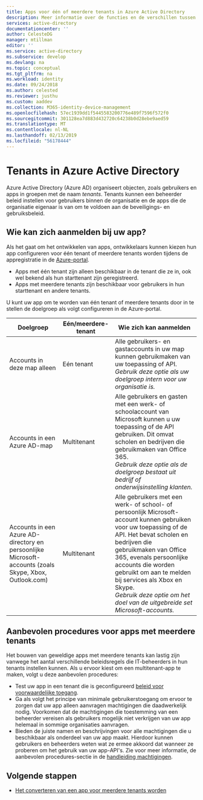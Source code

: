```yaml
---
title: Apps voor één of meerdere tenants in Azure Active Directory
description: Meer informatie over de functies en de verschillen tussen één tenant en multitenant-apps in Azure AD.
services: active-directory
documentationcenter: ''
author: CelesteDG
manager: mtillman
editor: ''
ms.service: active-directory
ms.subservice: develop
ms.devlang: na
ms.topic: conceptual
ms.tgt_pltfrm: na
ms.workload: identity
ms.date: 09/24/2018
ms.author: celested
ms.reviewer: justhu
ms.custom: aaddev
ms.collection: M365-identity-device-management
ms.openlocfilehash: 57ec1939dd1f5445583200776e489f7596f572f0
ms.sourcegitcommit: 301128ea7d883d432720c64238b0d28ebe9aed59
ms.translationtype: MT
ms.contentlocale: nl-NL
ms.lasthandoff: 02/13/2019
ms.locfileid: "56178444"
---
```

# <a name="tenancy-in-azure-active-directory"></a>Tenants in Azure Active Directory

Azure Active Directory (Azure AD) organiseert objecten, zoals gebruikers en apps in groepen met de naam *tenants*. Tenants kunnen een beheerder beleid instellen voor gebruikers binnen de organisatie en de apps die de organisatie eigenaar is van om te voldoen aan de beveiligings- en gebruiksbeleid. 

## <a name="who-can-sign-in-to-your-app"></a>Wie kan zich aanmelden bij uw app?

Als het gaat om het ontwikkelen van apps, ontwikkelaars kunnen kiezen hun app configureren voor één tenant of meerdere tenants worden tijdens de appregistratie in de [Azure-portal](https://portal.azure.com).
* Apps met één tenant zijn alleen beschikbaar in de tenant die ze in, ook wel bekend als hun starttenant zijn geregistreerd.
* Apps met meerdere tenants zijn beschikbaar voor gebruikers in hun starttenant en andere tenants.

U kunt uw app om te worden van één tenant of meerdere tenants door in te stellen de doelgroep als volgt configureren in de Azure-portal.

| Doelgroep | Eén/meerdere-tenant | Wie zich kan aanmelden | 
|----------|--------| ---------|
| Accounts in deze map alleen | Eén tenant | Alle gebruikers- en gastaccounts in uw map kunnen gebruikmaken van uw toepassing of API.<br>*Gebruik deze optie als uw doelgroep intern voor uw organisatie is.* |
| Accounts in een Azure AD-map | Multitenant | Alle gebruikers en gasten met een werk- of schoolaccount van Microsoft kunnen u uw toepassing of de API gebruiken. Dit omvat scholen en bedrijven die gebruikmaken van Office 365.<br>*Gebruik deze optie als de doelgroep bestaat uit bedrijf of onderwijsinstelling klanten.* |
| Accounts in een Azure AD-directory en persoonlijke Microsoft-accounts (zoals Skype, Xbox, Outlook.com) | Multitenant | Alle gebruikers met een werk- of school- of persoonlijk Microsoft-account kunnen gebruiken voor uw toepassing of de API. Het bevat scholen en bedrijven die gebruikmaken van Office 365, evenals persoonlijke accounts die worden gebruikt om aan te melden bij services als Xbox en Skype.<br>*Gebruik deze optie om het doel van de uitgebreide set Microsoft-accounts.* | 

## <a name="best-practices-for-multi-tenant-apps"></a>Aanbevolen procedures voor apps met meerdere tenants

Het bouwen van geweldige apps met meerdere tenants kan lastig zijn vanwege het aantal verschillende beleidsregels die IT-beheerders in hun tenants instellen kunnen. Als u ervoor kiest om een multitenant-app te maken, volgt u deze aanbevolen procedures:

* Test uw app in een tenant die is geconfigureerd [beleid voor voorwaardelijke toegang](conditional-access-dev-guide.md).
* Ga als volgt het principe van minimale gebruikerstoegang om ervoor te zorgen dat uw app alleen aanvragen machtigingen die daadwerkelijk nodig. Voorkomen dat de machtigingen die toestemming van een beheerder vereisen als gebruikers mogelijk niet verkrijgen van uw app helemaal in sommige organisaties aanvragen. 
* Bieden de juiste namen en beschrijvingen voor alle machtigingen die u beschikbaar als onderdeel van uw app maakt. Hierdoor kunnen gebruikers en beheerders weten wat ze ermee akkoord dat wanneer ze proberen om het gebruik van uw app-API's. Zie voor meer informatie, de aanbevolen procedures-sectie in de [handleiding machtigingen](v1-permissions-and-consent.md).

## <a name="next-steps"></a>Volgende stappen

* [Het converteren van een app voor meerdere tenants worden](howto-convert-app-to-be-multi-tenant.md)
